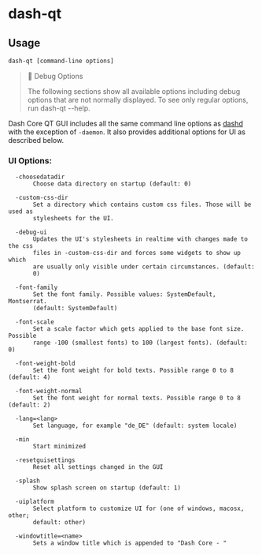 # dash-qt

## Usage

```bash
dash-qt [command-line options]     
```



> 🚧 Debug Options
> 
> The following sections show all available options including debug options that are not normally displayed. To see only regular options, run dash-qt --help.

Dash Core QT GUI includes all the same command line options as [dashd](../dashcore/wallet-arguments-and-commands-dashd.md) with the exception of `-daemon`. It also provides additional options for UI as described below.

### UI Options:

```text
  -choosedatadir
       Choose data directory on startup (default: 0)

  -custom-css-dir
       Set a directory which contains custom css files. Those will be used as
       stylesheets for the UI.

  -debug-ui
       Updates the UI's stylesheets in realtime with changes made to the css
       files in -custom-css-dir and forces some widgets to show up which
       are usually only visible under certain circumstances. (default:
       0)

  -font-family
       Set the font family. Possible values: SystemDefault, Montserrat.
       (default: SystemDefault)

  -font-scale
       Set a scale factor which gets applied to the base font size. Possible
       range -100 (smallest fonts) to 100 (largest fonts). (default: 0)

  -font-weight-bold
       Set the font weight for bold texts. Possible range 0 to 8 (default: 4)

  -font-weight-normal
       Set the font weight for normal texts. Possible range 0 to 8 (default: 2)

  -lang=<lang>
       Set language, for example "de_DE" (default: system locale)

  -min
       Start minimized

  -resetguisettings
       Reset all settings changed in the GUI

  -splash
       Show splash screen on startup (default: 1)

  -uiplatform
       Select platform to customize UI for (one of windows, macosx, other;
       default: other)

  -windowtitle=<name>
       Sets a window title which is appended to "Dash Core - "
```
